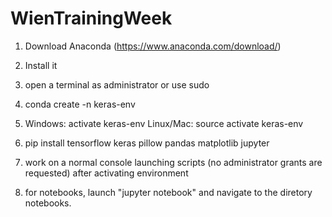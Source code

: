 # WienTrainingWeek

1) Download Anaconda (https://www.anaconda.com/download/)

2) Install it 

3) open a terminal as administrator or use sudo
 
4) conda create -n keras-env

5) Windows: activate keras-env
   Linux/Mac:  source activate keras-env

6) pip install tensorflow keras pillow pandas matplotlib jupyter
          
7) work on a normal console launching scripts (no administrator grants are requested) after activating environment

8) for notebooks, launch "jupyter notebook" and navigate to the diretory notebooks.
    
